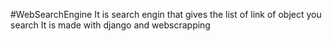#WebSearchEngine
It is search engin that gives the list of link of object you search 
It is made with django and webscrapping 
